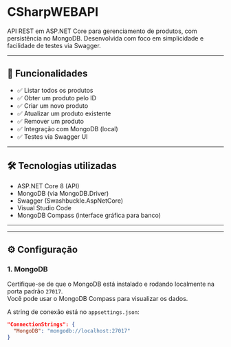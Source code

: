 # CSharpWEBAPI

API REST em ASP.NET Core para gerenciamento de produtos, com persistência no MongoDB. Desenvolvida com foco em simplicidade e facilidade de testes via Swagger.

---

## 🚀 Funcionalidades

- ✅ Listar todos os produtos
- ✅ Obter um produto pelo ID
- ✅ Criar um novo produto
- ✅ Atualizar um produto existente
- ✅ Remover um produto
- ✅ Integração com MongoDB (local)
- ✅ Testes via Swagger UI

---

## 🛠️ Tecnologias utilizadas

- ASP.NET Core 8 (API)
- MongoDB (via MongoDB.Driver)
- Swagger (Swashbuckle.AspNetCore)
- Visual Studio Code
- MongoDB Compass (interface gráfica para banco)

---


---

## ⚙️ Configuração

### 1. MongoDB

Certifique-se de que o MongoDB está instalado e rodando localmente na porta padrão `27017`.  
Você pode usar o MongoDB Compass para visualizar os dados.

A string de conexão está no `appsettings.json`:

```json
"ConnectionStrings": {
  "MongoDB": "mongodb://localhost:27017"
}

